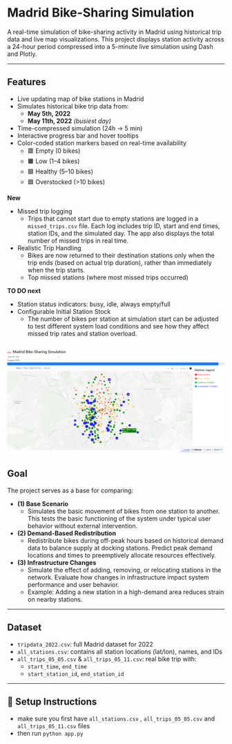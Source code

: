 # Madrid Bike-Sharing Simulation

A real-time simulation of bike-sharing activity in Madrid using historical trip data and live map visualizations. This project displays station activity across a 24-hour period compressed into a 5-minute live simulation using Dash and Plotly.

---

## Features

- Live updating map of bike stations in Madrid
- Simulates historical bike trip data from:
  - **May 5th, 2022**
  - **May 11th, 2022** *(busiest day)*
- Time-compressed simulation (24h → 5 min)
- Interactive progress bar and hover tooltips
- Color-coded station markers based on real-time availability
  - 🟥 Empty (0 bikes)
  - 🟧 Low (1–4 bikes)
  - 🟩 Healthy (5–10 bikes)
  - 🟦 Overstocked (>10 bikes)

**New**
- Missed trip logging
  - Trips that cannot start due to empty stations are logged in a `missed_trips.csv` file. Each log includes trip ID, start and end times, station IDs, and the simulated day. The app also displays the total number of missed trips in real time.
- Realistic Trip Handling
  - Bikes are now returned to their destination stations only when the trip ends (based on actual trip duration), rather than immediately when the trip starts. 
  - Top missed stations (where most missed trips occurred)

**TO DO next**
- Station status indicators: busy, idle, always empty/full
- Configurable Initial Station Stock
  - The number of bikes per station at simulation start can be adjusted to test different system load conditions and see how they affect missed trip rates and station overload.

![Simulation Pic](screenshot.png)
---

## Goal

The project serves as a base for comparing:
- **(1) Base Scenario** 
  - Simulates the basic movement of bikes from one station to another. This tests the basic functioning of the system under typical user behavior without external intervention.
- **(2) Demand-Based Redistribution**
  - Redistribute bikes during off-peak hours based on historical demand data to balance supply at docking stations. Predict peak demand locations and times to preemptively allocate resources effectively. 
- **(3) Infrastructure Changes**
  - Simulate the effect of adding, removing, or relocating stations in the network. Evaluate how changes in infrastructure impact system performance and user behavior.
  - Example: Adding a new station in a high-demand area reduces strain on nearby stations.
---

## Dataset

- `tripdata_2022.csv`: full Madrid dataset for 2022
- `all_stations.csv`: contains all station locations (lat/lon), names, and IDs
- `all_trips_05_05.csv` & `all_trips_05_11.csv`: real bike trip with:
  - `start_time`, `end_time`
  - `start_station_id`, `end_station_id`

---

## 🚀 Setup Instructions

- make sure you first have `all_stations.csv` , `all_trips_05_05.csv` and `all_trips_05_11.csv` files
- then run `python app.py`
